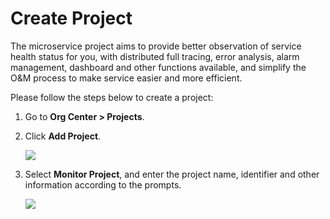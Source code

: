 # Create Project

The microservice project aims to provide better observation of service health status for you, with distributed full tracing, error analysis, alarm management, dashboard and other functions available, and simplify the O&M process to make service easier and more efficient.

Please follow the steps below to create a project:

1. Go to **Org Center > Projects**.

2. Click **Add Project**.

   ![](http://terminus-paas.oss-cn-hangzhou.aliyuncs.com/paas-doc/2021/12/14/4ade4bec-a3e5-4407-b019-33f3bd9ccfac.png)

3. Select **Monitor Project**, and enter the project name, identifier and other information according to the prompts.

   ![](http://terminus-paas.oss-cn-hangzhou.aliyuncs.com/paas-doc/2021/12/14/1a3d4490-a131-48c0-8f42-c774eadb1650.png)

